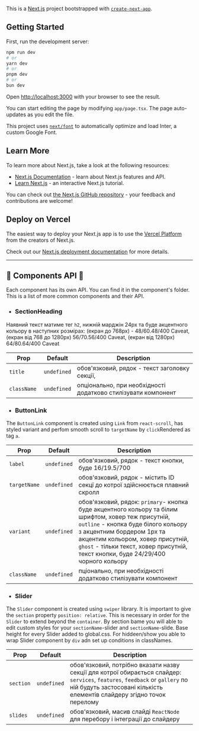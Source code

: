 This is a [Next.js](https://nextjs.org/) project bootstrapped with
[`create-next-app`](https://github.com/vercel/next.js/tree/canary/packages/create-next-app).

## Getting Started

First, run the development server:

```bash
npm run dev
# or
yarn dev
# or
pnpm dev
# or
bun dev
```

Open [http://localhost:3000](http://localhost:3000) with your browser to see the
result.

You can start editing the page by modifying `app/page.tsx`. The page
auto-updates as you edit the file.

This project uses
[`next/font`](https://nextjs.org/docs/basic-features/font-optimization) to
automatically optimize and load Inter, a custom Google Font.

## Learn More

To learn more about Next.js, take a look at the following resources:

- [Next.js Documentation](https://nextjs.org/docs) - learn about Next.js
  features and API.
- [Learn Next.js](https://nextjs.org/learn) - an interactive Next.js tutorial.

You can check out
[the Next.js GitHub repository](https://github.com/vercel/next.js/) - your
feedback and contributions are welcome!

## Deploy on Vercel

The easiest way to deploy your Next.js app is to use the
[Vercel Platform](https://vercel.com/new?utm_medium=default-template&filter=next.js&utm_source=create-next-app&utm_campaign=create-next-app-readme)
from the creators of Next.js.

Check out our
[Next.js deployment documentation](https://nextjs.org/docs/deployment) for more
details.

---

## 💼 Components API 💼

Each component has its own API. You can find it in the component's folder. This
is a list of more common components and their API.

- ### SectionHeading

Наявний текст матиме тег `h2`, нижній марджін 24px та буде aкцентного кольору в
наступних розмірах: (екран до 768px) - 48/60.48/400 Caveat, (екран від 768 до
1280px) 56/70.56/400 Caveat, (екран від 1280px) 64/80.64/400 Caveat

| Prop         | Default     | Description                                                   |
| ------------ | ----------- | ------------------------------------------------------------- |
| `title `     | `undefined` | обов'язковий, рядок - текст заголовку секції,                 |
| `className ` | `undefined` | опціонально, при необхідності додатково стилізувати компонент |

- ### ButtonLink

The `ButtonLink` component is created using `Link` from `react-scroll`, has
styled variant and perfom smooth scroll to `targetName` by `click`Rendered as
tag `a`.

| Prop         | Default     | Description                                                                                                                                                                                                                                                                                        |
| ------------ | ----------- | -------------------------------------------------------------------------------------------------------------------------------------------------------------------------------------------------------------------------------------------------------------------------------------------------- |
| `label `     | `undefined` | обов'язковий, рядок - текст кнопки, буде 16/19.5/700                                                                                                                                                                                                                                               |
| `targetName` | `undefined` | обов'язковий, рядок - містить ID секцї до котрої здійснюється плавний скролл                                                                                                                                                                                                                       |
| `variant `   | `undefined` | обов'язковий, рядок: `primary`- кнопка буде акцентного кольору та білим шрифтом, ховер теж присутній, `outline` - кнопка буде білого кольору з акцентним бордером 1px та акцентим кольором, ховер присутній, `ghost` - тільки текст, ховер присутній, текст кнопки, буде 24/29/400 чорного кольору |
| `className ` | `undefined` | пціонально, при необхідності додатково стилізувати компонент                                                                                                                                                                                                                                       |

- ### Slider

The `Slider` component is created using `swiper` library. It is important to
give the `section` property `position: relative`. This is necessary in order for
the `Slider` to extend beyond the `container`. By section bame you will able to
edit custom styles for your `sectionName`-slider and `sectionName`-slide. Base
height for every Slider added to global.css. For hiddeen/show you able to wrap
Slider component by `div` adn set up conditions in classNames.

| Prop       | Default     | Description                                                                                                                                                                                             |
| ---------- | ----------- | ------------------------------------------------------------------------------------------------------------------------------------------------------------------------------------------------------- |
| `section ` | `undefined` | обов'язковий, потрібно вказати назву секції для котрої обирається слайдер: `services`, `features`, `feedback` or `gallery` по ній будуть застосовані кількість елементів слайдеру згідно точок перелому |
| `slides`   | `undefined` | обов'язковий, масив слайді `ReactNode` для перебору і інтеграції до слайдеру                                                                                                                            |
